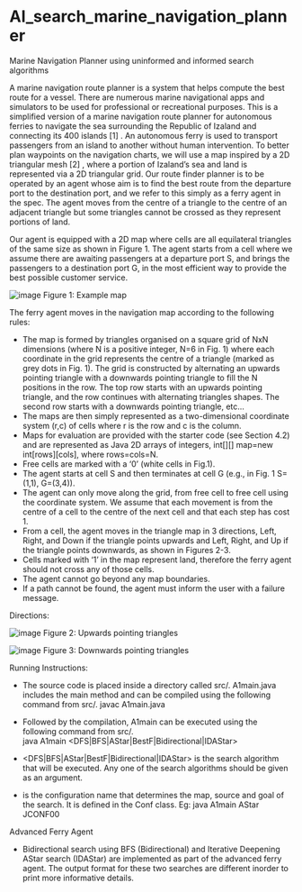 # AI_search_marine_navigation_planner
Marine Navigation Planner using uninformed and informed search algorithms

A marine navigation route planner is a system that helps compute the best route for a vessel. There are numerous marine navigational apps and simulators to be used for professional or recreational purposes. This is a simplified version of a marine navigation route planner for autonomous ferries to navigate the sea surrounding the Republic of Izaland and connecting its 400 islands [1] . An autonomous ferry is used to transport passengers from an island to another without human intervention. To better plan waypoints on the navigation charts, we will use a map inspired by a 2D triangular mesh [2] , where a portion of Izaland’s sea and land is represented via a 2D triangular grid. Our route finder planner is to be operated by an agent whose aim is to find the best route from the departure port to the destination port, and we refer to this simply as a ferry agent in the spec. The agent moves from the centre of a triangle to the centre of an adjacent triangle but some triangles cannot be crossed as they represent portions of land.

Our agent is equipped with a 2D map where cells are all equilateral triangles of the same size as shown in Figure 1. The agent starts from a cell where we assume there are awaiting passengers at a departure port S, and brings the passengers to a destination port G, in the most efficient way to provide the best possible customer service.

![image](https://github.com/reniacorreya/AI_search_marine_navigation_planner/assets/122054528/3a148112-8a4a-4273-9805-5473af136370)
Figure 1: Example map


The ferry agent moves in the navigation map according to the following rules:

- The map is formed by triangles organised on a square grid of NxN dimensions (where N is a positive integer, N=6 in Fig. 1) where each coordinate in the grid represents the centre of a triangle (marked as grey dots in Fig. 1). The grid is constructed by alternating an upwards pointing triangle with a downwards pointing triangle to fill the N positions in the row. The top row starts with an upwards pointing triangle, and the row continues with alternating triangles shapes. The second row starts with a downwards pointing triangle, etc...
- The maps are then simply represented as a two-dimensional coordinate system (r,c) of cells where r is the row and c is the column.
- Maps for evaluation are provided with the starter code (see Section 4.2) and are represented as Java 2D arrays of integers, int[][] map=new int[rows][cols], where rows=cols=N.
- Free cells are marked with a ‘0’ (white cells in Fig.1).
- The agent starts at cell S and then terminates at cell G (e.g., in Fig. 1 S=(1,1), G=(3,4)).
- The agent can only move along the grid, from free cell to free cell using the coordinate system. We assume that each movement is from the centre of a cell to the centre of the next cell and that each step has cost 1.
- From a cell, the agent moves in the triangle map in 3 directions, Left, Right, and Down if the triangle points upwards and Left, Right, and Up if the triangle points downwards, as shown in Figures 2-3.
- Cells marked with ‘1’ in the map represent land, therefore the ferry agent should not cross any of those cells.
- The agent cannot go beyond any map boundaries.
- If a path cannot be found, the agent must inform the user with a failure message.
  
Directions:

![image](https://github.com/reniacorreya/AI_search_marine_navigation_planner/assets/122054528/daf31c05-9a16-4b70-adf2-a1e69cfe169e)
Figure 2: Upwards pointing triangles

![image](https://github.com/reniacorreya/AI_search_marine_navigation_planner/assets/122054528/15074cee-f197-4d04-8374-d87e555038d9)
Figure 3: Downwards pointing triangles

Running Instructions:

-	The source code is placed inside a directory called src/. 
	A1main.java includes the main method and can be compiled using the following command from src/.
	javac A1main.java

-	Followed by the compilation, A1main can be executed using the following command from src/.	
	java A1main <DFS|BFS|AStar|BestF|Bidirectional|IDAStar> <ConfID>

-	<DFS|BFS|AStar|BestF|Bidirectional|IDAStar> is the search algorithm that will be executed. 
	Any one of the search algorithms should be given as an argument. 

-	<ConfID> is the configuration name that determines the map, source and goal of the search. 
	It is defined in the Conf class. 
	Eg: java A1main AStar JCONF00

Advanced Ferry Agent

-	Bidirectional search using BFS (Bidirectional) and Iterative Deepening AStar search (IDAStar) are implemented as part of the advanced ferry agent. 
	The output format for these two searches are different inorder to print more informative details.
